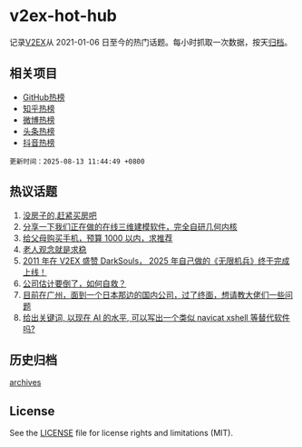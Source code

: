 # v2ex-hot-hub

 记录[V2EX](https://www.v2ex.com/)从 2021-01-06 日至今的热门话题。每小时抓取一次数据，按天[归档](archives)。
 
 ## 相关项目

- [GitHub热榜](https://github.com/snaildev/github-hot-hub)
- [知乎热榜](https://github.com/snaildev/zhihu-hot-hub)
- [微博热榜](https://github.com/snaildev/weibo-hot-hub)
- [头条热榜](https://github.com/snaildev/toutiao-hot-hub)
- [抖音热榜](https://github.com/snaildev/douyin-hot-hub)


 `更新时间：2025-08-13 11:44:49 +0800`

## 热议话题

1. [没房子的,赶紧买房吧](https://www.v2ex.com/t/1151988)
1. [分享一下我们正在做的在线三维建模软件，完全自研几何内核](https://www.v2ex.com/t/1151832)
1. [给父母购买手机，预算 1000 以内，求推荐](https://www.v2ex.com/t/1151821)
1. [老人观念就是求稳](https://www.v2ex.com/t/1151998)
1. [2011 年在 V2EX 盛赞 DarkSouls， 2025 年自己做的《无限机兵》终于完成上线！](https://www.v2ex.com/t/1151961)
1. [公司估计要倒了，如何自救？](https://www.v2ex.com/t/1151844)
1. [目前在广州，面到一个日本那边的国内公司，过了终面，想请教大佬们一些问题](https://www.v2ex.com/t/1151917)
1. [给出关键词, 以现在 AI 的水平, 可以写出一个类似 navicat xshell 等替代软件吗?](https://www.v2ex.com/t/1151804)

## 历史归档

[archives](archives)

## License

See the [LICENSE](LICENSE) file for license rights and limitations (MIT).
